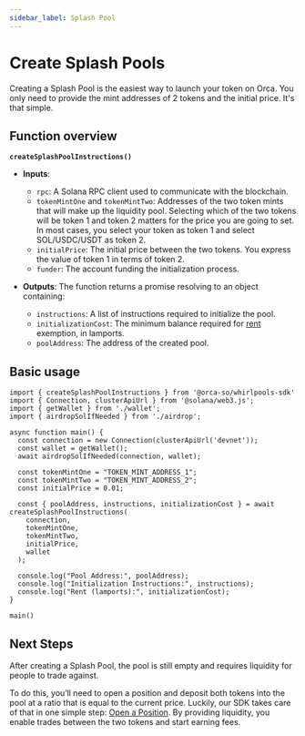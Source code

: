 ```yaml
---
sidebar_label: Splash Pool
---
```


# Create Splash Pools

Creating a Splash Pool is the easiest way to launch your token on Orca. You only need to provide the mint addresses of 2 tokens and the initial price. It's that simple.

## Function overview
**`createSplashPoolInstructions()`**
- **Inputs**:

    - `rpc`: A Solana RPC client used to communicate with the blockchain.
    - `tokenMintOne` and `tokenMintTwo`: Addresses of the two token mints that will make up the liquidity pool. Selecting which of the two tokens will be token 1 and token 2 matters for the price you are going to set. In most cases, you select your token as token 1 and select SOL/USDC/USDT as token 2.
    - `initialPrice`: The initial price between the two tokens. You express the value of token 1 in terms of token 2.
    - `funder`: The account funding the initialization process.

- **Outputs**: The function returns a promise resolving to an object containing:

    - `instructions`: A list of instructions required to initialize the pool.
    - `initializationCost`: The minimum balance required for [rent](https://solana.com/docs/core/fees#rent) exemption, in lamports.
    - `poolAddress`: The address of the created pool.

## Basic usage

```tsx title="main.ts"
import { createSplashPoolInstructions } from '@orca-so/whirlpools-sdk'
import { Connection, clusterApiUrl } from '@solana/web3.js';
import { getWallet } from './wallet';
import { airdropSolIfNeeded } from './airdrop';

async function main() {
  const connection = new Connection(clusterApiUrl('devnet'));
  const wallet = getWallet();
  await airdropSolIfNeeded(connection, wallet);

  const tokenMintOne = "TOKEN_MINT_ADDRESS_1"; 
  const tokenMintTwo = "TOKEN_MINT_ADDRESS_2"; 
  const initialPrice = 0.01;  

  const { poolAddress, instructions, initializationCost } = await createSplashPoolInstructions(
    connection,
    tokenMintOne,
    tokenMintTwo,
    initialPrice,
    wallet
  );

  console.log("Pool Address:", poolAddress);
  console.log("Initialization Instructions:", instructions);
  console.log("Rent (lamports):", initializationCost);
}

main()
```

## Next Steps

After creating a Splash Pool, the pool is still empty and requires liquidity for people to trade against.

To do this, you’ll need to open a position and deposit both tokens into the pool at a ratio that is equal to the current price. Luckily, our SDK takes care of that in one simple step: [Open a Position](../03-Provide%20Liquidity/01-Open%20Position/01-Splash%20Pool.md). By providing liquidity, you enable trades between the two tokens and start earning fees.